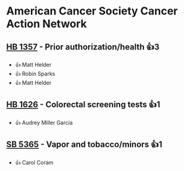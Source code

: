 # American Cancer Society Cancer Action Network

## [HB 1357](/bill/2023-24/hb/1357/) - Prior authorization/health 👍3  
* 👍 Matt Helder
* 👍 Robin Sparks
* 👍 Matt Helder

## [HB 1626](/bill/2023-24/hb/1626/) - Colorectal screening tests 👍1  
* 👍 Audrey Miller Garcia

## [SB 5365](/bill/2023-24/sb/5365/) - Vapor and tobacco/minors 👍1  
* 👍 Carol Coram